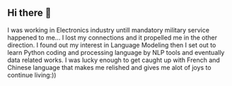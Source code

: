 ## Hi there 👋

<!--
**hadiraha/hadiraha** is a ✨ _special_ ✨ repository because its `README.md` (this file) appears on your GitHub profile.

Here are some ideas to get you started:

- 🔭 I’m currently working on Data Engineering 
- 🌱 I’m currently learning French and Chinese 
- 👯 I’m looking to collaborate on data related projects
- 🤔 I’m looking for help to enhance my codes structure and readability
- 💬 Ask me about Everything literally everything there is no shame in asking as well in responding I don't know 😄
- 📫 How to reach me: Email me "Hadinematpour1@gmail.com"

-->

I was working in Electronics industry untill mandatory military service happened to me... 
I lost my connections and it propelled me in the other direction.
I found out my interest in Language Modeling then I set out to learn Python coding and processing language by NLP tools and eventually data related works.
I was lucky enough to get caught up with French and Chinese language that makes me relished and gives me alot of joys to continue living:))

